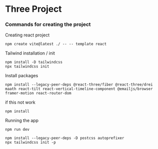 # Three Project

### Commands for creating the project

Creating react project

```
npm create vite@latest ./ -- -- template react
```

Tailwind installation / init

```
npm install -D tailwindcss
npx tailwindcss init
```

Install packages

```
npm install --legacy-peer-deps @react-three/fiber @react-three/drei maath react-tilt react-vertical-timeline-component @emailjs/browser framer-motion react-router-dom
```

if this not work

```
npm install
```

Running the app

```
npm run dev
```

```
npm install --legacy-peer-deps -D postcss autoprefixer
npx tailwindcss init -p
```
